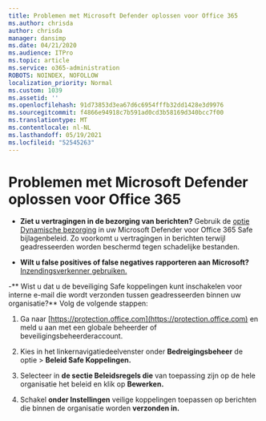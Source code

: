 ```yaml
---
title: Problemen met Microsoft Defender oplossen voor Office 365
ms.author: chrisda
author: chrisda
manager: dansimp
ms.date: 04/21/2020
ms.audience: ITPro
ms.topic: article
ms.service: o365-administration
ROBOTS: NOINDEX, NOFOLLOW
localization_priority: Normal
ms.custom: 1039
ms.assetid: ''
ms.openlocfilehash: 91d73853d3ea67d6c6954fffb32dd1428e3d9976
ms.sourcegitcommit: f4866e94918c7b591ad0cd3b58169d340bcc7f00
ms.translationtype: MT
ms.contentlocale: nl-NL
ms.lasthandoff: 05/19/2021
ms.locfileid: "52545263"
---
```

# <a name="troubleshooting-microsoft-defender-for-office-365"></a>Problemen met Microsoft Defender oplossen voor Office 365

- **Ziet u vertragingen in de bezorging van berichten?** Gebruik de [optie Dynamische bezorging](/microsoft-365/security/office-365-security/dynamic-delivery-and-previewing) in uw Microsoft Defender voor Office 365 Safe bijlagenbeleid. Zo voorkomt u vertragingen in berichten terwijl geadresseerden worden beschermd tegen schadelijke bestanden.

- **Wilt u false positives of false negatives rapporteren aan Microsoft?** [Inzendingsverkenner gebruiken.](https://protection.office.com/reportsubmission)

-** Wist u dat u de beveiliging Safe koppelingen kunt inschakelen voor interne e-mail die wordt verzonden tussen geadresseerden binnen uw organisatie?** Volg de volgende stappen:

  1. Ga naar [https://protection.office.com](https://protection.office.com) en meld u aan met een globale beheerder of beveiligingsbeheerderaccount.

  2. Kies in het linkernavigatiedeelvenster  onder **Bedreigingsbeheer** de optie \> **Beleid Safe Koppelingen.**

  3. Selecteer in **de sectie Beleidsregels die** van toepassing zijn op de hele organisatie het beleid en klik op **Bewerken.**

  4. Schakel **onder Instellingen** veilige koppelingen toepassen op berichten die binnen de organisatie worden **verzonden in.**
